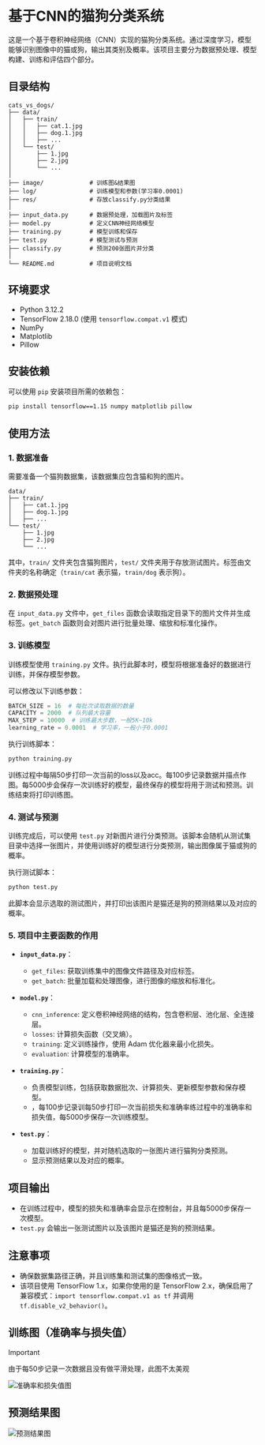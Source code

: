 # 基于CNN的猫狗分类系统

这是一个基于卷积神经网络（CNN）实现的猫狗分类系统。通过深度学习，模型能够识别图像中的猫或狗，输出其类别及概率。该项目主要分为数据预处理、模型构建、训练和评估四个部分。

## 目录结构

```
cats_vs_dogs/
├── data/                 
│   ├── train/
│   │   ├── cat.1.jpg
│   │   ├── dog.1.jpg
│   │   ├── ...
│   └── test/
│       ├── 1.jpg
│       ├── 2.jpg
│       └── ...
│
├── image/             # 训练图&结果图
├── log/               # 训练模型和参数(学习率0.0001)
├── res/               # 存放classify.py分类结果
│
├── input_data.py      # 数据预处理，加载图片及标签
├── model.py           # 定义CNN神经网络模型
├── training.py        # 模型训练和保存
├── test.py            # 模型测试与预测
├── classify.py        # 预测200张图片并分类
│
└── README.md          # 项目说明文档
```

## 环境要求

- Python 3.12.2
- TensorFlow 2.18.0 (使用 `tensorflow.compat.v1` 模式)
- NumPy
- Matplotlib
- Pillow

## 安装依赖

可以使用 `pip` 安装项目所需的依赖包：

```bash
pip install tensorflow==1.15 numpy matplotlib pillow
```

## 使用方法

### 1. 数据准备

需要准备一个猫狗数据集，该数据集应包含猫和狗的图片。

```
data/
├── train/
│   ├── cat.1.jpg
│   ├── dog.1.jpg
│   ├── ...
└── test/
    ├── 1.jpg
    ├── 2.jpg
    └── ...
```

其中，`train/` 文件夹包含猫狗图片，`test/` 文件夹用于存放测试图片。标签由文件夹的名称确定（`train/cat` 表示猫，`train/dog` 表示狗）。

### 2. 数据预处理

在 `input_data.py` 文件中，`get_files` 函数会读取指定目录下的图片文件并生成标签。`get_batch` 函数则会对图片进行批量处理、缩放和标准化操作。

### 3. 训练模型

训练模型使用 `training.py` 文件。执行此脚本时，模型将根据准备好的数据进行训练，并保存模型参数。

可以修改以下训练参数：

```python
BATCH_SIZE = 16  # 每批次读取数据的数量
CAPACITY = 2000  # 队列最大容量
MAX_STEP = 10000  # 训练最大步数，一般5K~10k
learning_rate = 0.0001  # 学习率，一般小于0.0001
```

执行训练脚本：

```bash
python training.py
```

训练过程中每隔50步打印一次当前的loss以及acc。每100步记录数据并描点作图。每5000步会保存一次训练好的模型，最终保存的模型将用于测试和预测。训练结束将打印训练图。

### 4. 测试与预测

训练完成后，可以使用 `test.py` 对新图片进行分类预测。该脚本会随机从测试集目录中选择一张图片，并使用训练好的模型进行分类预测，输出图像属于猫或狗的概率。

执行测试脚本：

```bash
python test.py
```

此脚本会显示选取的测试图片，并打印出该图片是猫还是狗的预测结果以及对应的概率。

### 5. 项目中主要函数的作用

- **`input_data.py`**：
  
  - `get_files`: 获取训练集中的图像文件路径及对应标签。
  - `get_batch`: 批量加载和处理图像，进行图像的缩放和标准化。

- **`model.py`**：
  
  - `cnn_inference`: 定义卷积神经网络的结构，包含卷积层、池化层、全连接层。
  - `losses`: 计算损失函数（交叉熵）。
  - `training`: 定义训练操作，使用 Adam 优化器来最小化损失。
  - `evaluation`: 计算模型的准确率。

- **`training.py`**：
  
  - 负责模型训练，包括获取数据批次、计算损失、更新模型参数和保存模型。
  - ，每100步记录训每50步打印一次当前损失和准确率练过程中的准确率和损失值，每5000步保存一次训练模型。

- **`test.py`**：
  
  - 加载训练好的模型，并对随机选取的一张图片进行猫狗分类预测。
  - 显示预测结果以及对应的概率。

## 项目输出

- 在训练过程中，模型的损失和准确率会显示在控制台，并且每5000步保存一次模型。
- `test.py` 会输出一张测试图片以及该图片是猫还是狗的预测结果。

## 注意事项

- 确保数据集路径正确，并且训练集和测试集的图像格式一致。
- 该项目使用 TensorFlow 1.x，如果你使用的是 TensorFlow 2.x，确保启用了兼容模式：`import tensorflow.compat.v1 as tf` 并调用 `tf.disable_v2_behavior()`。

## 训练图（准确率与损失值）
> [!important]
> 由于每50步记录一次数据且没有做平滑处理，此图不太美观

![准确率和损失值图](https://cdn.jsdelivr.net/gh//Nuyoahwjl/Cats_Vs_Dogs/image/Accuracy&Loss.png)  

## 预测结果图

![预测结果图](https://cdn.jsdelivr.net/gh//Nuyoahwjl/Cats_Vs_Dogs/image/Prediction.png)
